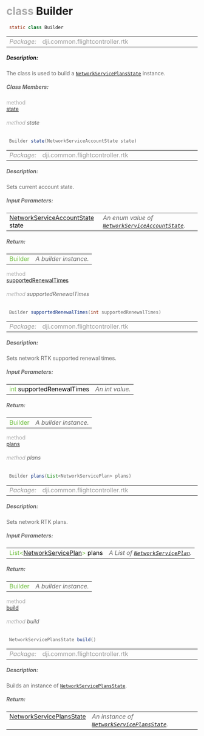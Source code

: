<div class="article"><h1 ><font color="#AAA">class </font>Builder</h1></div>

~~~java
 static class Builder 
~~~

<html><table class="table-supportedby"><tr valign="top"><td width=15%><font color="#999"><i>Package:</i></td><td width=85%><font color="#999">dji.common.flightcontroller.rtk</td></tr></table></html>



##### Description:



<font color="#666">The class is used to build a <code><a href="/Components/RTK/DJIRTKNetworkServiceProvider_DJIRTKNetworkServicePlansState.html#djirtknetworkserviceprovider_djirtknetworkserviceplansstate">NetworkServicePlansState</a></code> instance.



##### Class Members:

<div class="api-row" id="djirtknetworkserviceprovider_djirtknetworkserviceplansstate_builder_state"><div class="api-col left"></div><div class="api-col middle" style="color:#AAA">method</div><div class="api-col right"><a class="trigger" href="#djirtknetworkserviceprovider_djirtknetworkserviceplansstate_builder_state_inline">state</a></div></div><div class="inline-doc" id="djirtknetworkserviceprovider_djirtknetworkserviceplansstate_builder_state_inline"

><div class="article"><h6 ><font color="#AAA">method </font>state</h6></div>

~~~java
 Builder state(NetworkServiceAccountState state) 
~~~

<html><table class="table-supportedby"><tr valign="top"><td width=15%><font color="#999"><i>Package:</i></td><td width=85%><font color="#999">dji.common.flightcontroller.rtk</td></tr></table></html>



##### Description:



<font color="#666">Sets current account state.



##### Input Parameters:

<html><table class="table-inline-parameters"><tr valign="top"><td><font color="#70BF41"><a href="/Components/RTK/DJIRTK.html#djirtk_djirtknetworkserviceaccountstate">NetworkServiceAccountState</a> <font color="#000">state</td><td><font color="#666"><i>An enum value of <code><a href="/Components/RTK/DJIRTK.html#djirtk_djirtknetworkserviceaccountstate">NetworkServiceAccountState</a></code>.</i></td></tr></table></html>

##### Return:

<html><table class="table-inline-parameters"><tr valign="top"><td><font color="#70BF41">Builder</td><td><font color="#666"><i>A builder instance.</i></td></tr></table></html></div>

<div class="api-row" id="djirtknetworkserviceprovider_djirtknetworkserviceplansstate_builder_supportedrenewaltimes"><div class="api-col left"></div><div class="api-col middle" style="color:#AAA">method</div><div class="api-col right"><a class="trigger" href="#djirtknetworkserviceprovider_djirtknetworkserviceplansstate_builder_supportedrenewaltimes_inline">supportedRenewalTimes</a></div></div><div class="inline-doc" id="djirtknetworkserviceprovider_djirtknetworkserviceplansstate_builder_supportedrenewaltimes_inline"

><div class="article"><h6 ><font color="#AAA">method </font>supportedRenewalTimes</h6></div>

~~~java
 Builder supportedRenewalTimes(int supportedRenewalTimes) 
~~~

<html><table class="table-supportedby"><tr valign="top"><td width=15%><font color="#999"><i>Package:</i></td><td width=85%><font color="#999">dji.common.flightcontroller.rtk</td></tr></table></html>



##### Description:



<font color="#666">Sets network RTK supported renewal times.



##### Input Parameters:

<html><table class="table-inline-parameters"><tr valign="top"><td><font color="#70BF41">int <font color="#000">supportedRenewalTimes</td><td><font color="#666"><i>An int value.</i></td></tr></table></html>

##### Return:

<html><table class="table-inline-parameters"><tr valign="top"><td><font color="#70BF41">Builder</td><td><font color="#666"><i>A builder instance.</i></td></tr></table></html></div>

<div class="api-row" id="djirtknetworkserviceprovider_djirtknetworkserviceplansstate_builder_plans"><div class="api-col left"></div><div class="api-col middle" style="color:#AAA">method</div><div class="api-col right"><a class="trigger" href="#djirtknetworkserviceprovider_djirtknetworkserviceplansstate_builder_plans_inline">plans</a></div></div><div class="inline-doc" id="djirtknetworkserviceprovider_djirtknetworkserviceplansstate_builder_plans_inline"

><div class="article"><h6 ><font color="#AAA">method </font>plans</h6></div>

~~~java
 Builder plans(List<NetworkServicePlan> plans) 
~~~

<html><table class="table-supportedby"><tr valign="top"><td width=15%><font color="#999"><i>Package:</i></td><td width=85%><font color="#999">dji.common.flightcontroller.rtk</td></tr></table></html>



##### Description:



<font color="#666">Sets network RTK plans.



##### Input Parameters:

<html><table class="table-inline-parameters"><tr valign="top"><td><font color="#70BF41">List&lt;<a href="/Components/RTK/DJIRTKNetworkServiceProvider_DJIRTKNetworkServicePlan.html#djirtknetworkserviceprovider_djirtknetworkserviceplan">NetworkServicePlan</a>&gt; <font color="#000">plans</td><td><font color="#666"><i>A List of <code><a href="/Components/RTK/DJIRTKNetworkServiceProvider_DJIRTKNetworkServicePlan.html#djirtknetworkserviceprovider_djirtknetworkserviceplan">NetworkServicePlan</a></code>.</i></td></tr></table></html>

##### Return:

<html><table class="table-inline-parameters"><tr valign="top"><td><font color="#70BF41">Builder</td><td><font color="#666"><i>A builder instance.</i></td></tr></table></html></div>

<div class="api-row" id="djirtknetworkserviceprovider_djirtknetworkserviceplansstate_builder_build"><div class="api-col left"></div><div class="api-col middle" style="color:#AAA">method</div><div class="api-col right"><a class="trigger" href="#djirtknetworkserviceprovider_djirtknetworkserviceplansstate_builder_build_inline">build</a></div></div><div class="inline-doc" id="djirtknetworkserviceprovider_djirtknetworkserviceplansstate_builder_build_inline"

><div class="article"><h6 ><font color="#AAA">method </font>build</h6></div>

~~~java
 NetworkServicePlansState build() 
~~~

<html><table class="table-supportedby"><tr valign="top"><td width=15%><font color="#999"><i>Package:</i></td><td width=85%><font color="#999">dji.common.flightcontroller.rtk</td></tr></table></html>



##### Description:



<font color="#666">Builds an instance of <code><a href="/Components/RTK/DJIRTKNetworkServiceProvider_DJIRTKNetworkServicePlansState.html#djirtknetworkserviceprovider_djirtknetworkserviceplansstate">NetworkServicePlansState</a></code>.



##### Return:

<html><table class="table-inline-parameters"><tr valign="top"><td><font color="#70BF41"><a href="/Components/RTK/DJIRTKNetworkServiceProvider_DJIRTKNetworkServicePlansState.html#djirtknetworkserviceprovider_djirtknetworkserviceplansstate">NetworkServicePlansState</a></td><td><font color="#666"><i>An instance of <code><a href="/Components/RTK/DJIRTKNetworkServiceProvider_DJIRTKNetworkServicePlansState.html#djirtknetworkserviceprovider_djirtknetworkserviceplansstate">NetworkServicePlansState</a></code>.</i></td></tr></table></html></div>



